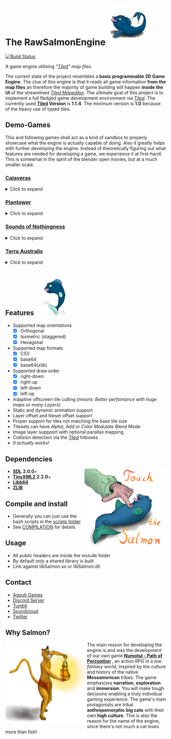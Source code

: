# The RawSalmonEngine ![Salmon Logo](/icons/RawSalmonLogo_Ver2_128px.png)
[![Build Status](https://travis-ci.org/AgoutiGames/RawSalmonEngine.svg?branch=master)](https://travis-ci.org/AgoutiGames/RawSalmonEngine)

A game engine utilising *"[Tiled](http://www.mapeditor.org)" map files*.

The current state of  the project resembles a **basic programmable 2D Game Engine**. The clue of this engine is that it reads all game information **from the map files** an therefore the majority of game building will happen **inside the UI** of the streamlined *[Tiled Mapeditor](http://www.mapeditor.org)*. The ultimate goal of this project is to implement a full fledged game development environment via *[Tiled](http://www.mapeditor.org)*. The currently used **[Tiled](http://www.mapeditor.org) Version** is **1.1.4**. The minimum version is **1.0** because of the heavy use of typed tiles.
## Demo-Games
This and following games shall act as a kind of sandbox to properly showcase what the engine is actually capable of doing. Also it greatly helps with further developing the engine. Instead of theoretically figuring out what features are needed for developing a game, we experience it at first-hand. This is somewhat in the spirit of the blender open movies, but at a much smaller scale.
 
### [Calaveras](https://github.com/AgoutiGames/Calaveras)
<details><summary>Click to expand</summary>
<p></p>
 
**Calaveras** originated as an university assignment and is planned to be a smartphone "drag and release" platformer.
<p></p>
 
![Calaveras](https://github.com/AgoutiGames/Calaveras/blob/master/readme/Calaveras.gif?raw=true)

</details>

### [Plantower](https://github.com/AgoutiGames/GameOff-2019-Plantower)
<details><summary>Click to expand</summary>
<p></p>
 
**Plantower** is a tower-defense action-adventure crossover made for the Github GameOff 2019, but it wasn't finished in time.
<p></p>
 
![Plantower](https://github.com/AgoutiGames/GameOff-2019-Plantower/blob/master/readme/plantower.gif?raw=true)
 
</details>

### [Sounds of Nothingness](https://github.com/AgoutiGames/ld-45-start-with-nothing)
<details><summary>Click to expand</summary>
<p></p>
 
**Sounds of Nothingness** is a horror themed platformer made for the Ludum Dare 45.
<p></p>

![Sounds of Nothingness](https://github.com/AgoutiGames/ld-45-start-with-nothing/blob/master/readme/nothingness.gif?raw=true)

</details>

### [Terra Australis](https://github.com/AgoutiGames/TerraAustralis)
<details><summary>Click to expand</summary>
<p></p>
 
**Terra Australis** is the first game being developed with the RawSalmonEngine. It's a platformer about one of the last thylacines of Australia searching for his fellow marsupials.
<p></p>
 
![Terra Australis](https://github.com/AgoutiGames/TerraAustralis/blob/master/essentials/showcase/gameplay.gif?raw=true)

</details>

## Features ![Salmon Jump](/icons/RawSalmonLogo_Ver1_128px.png)
* Supported map orientations 
  - [x] Orthogonal
  - [x] Isometric (staggered)
  - [x] Hexagonal
* Supported map formats
  - [x] CSV
  - [x] base64
  - [x] base64(zlib)
* Supported draw order
  - [x] right-down
  - [x] right-up
  - [x] left-down
  - [x] left-up
* Adaptive offscreen tile culling *(means: Better perfomance with huge maps or many Layers)*
* Static and dynamic animation support
* Layer offset and tileset offset support
* Proper support for tiles not matching the base tile size
* Tilesets can have *Alpha*, *Add* or *Color Modulate* Blend Mode
* Image layer suppport with optional parallax mapping
* Collision detection via the *[Tiled](http://www.mapeditor.org)* hitboxes
* *It actually works!*
## Dependencies
<img align="right" src="/icons/TouchIt.png">

* **[SDL](http://www.libsdl.org/)** **2.0.0**+
* **[TinyXML2](https://github.com/leethomason/tinyxml2)** **2.2.0**+
* **[Libb64](https://sourceforge.net/projects/libb64/)**
* **[ZLIB](https://zlib.net)**
## Compile and install
* Generally you can just use the bash scripts in the [scripts folder](/scripts)
* See [COMPILATION](/COMPILATION) for details
## Usage
* All public headers are inside the include folder
* By default only a shared library is built
* Link against libSalmon.so or libSalmon.dll
## Contact
* [Agouti Games](https://agouti.games)
* [Discord Server](https://discord.gg/thAaD9e)
* [Tumblr](https://agoutigames.tumblr.com/)
* [Soundcloud](https://soundcloud.com/agoutigames)
* [Twitter](https://twitter.com/agoutigames)
## Why Salmon?
<img align="left" src="/icons/lantern_cat.png">

The main reason for developing the engine is and was the development of our own game [**Numotul - Path of Perception**](http://game.moonlighthiker.de/index.php/en/) , an action RPG in a *low fantasy* world, inspired by the culture and history of the native **Mesoamerican** tribes. The game emphasizes **narration**, **exploration** and **immersion**. You will make tough decisions enabling a truly individual gaming experience. The game's main protagonists are tribal **anthropomorphic big cats** with their own **high culture**. This is also the reason for the name of the engine, since there's not much a cat loves more than fish!
